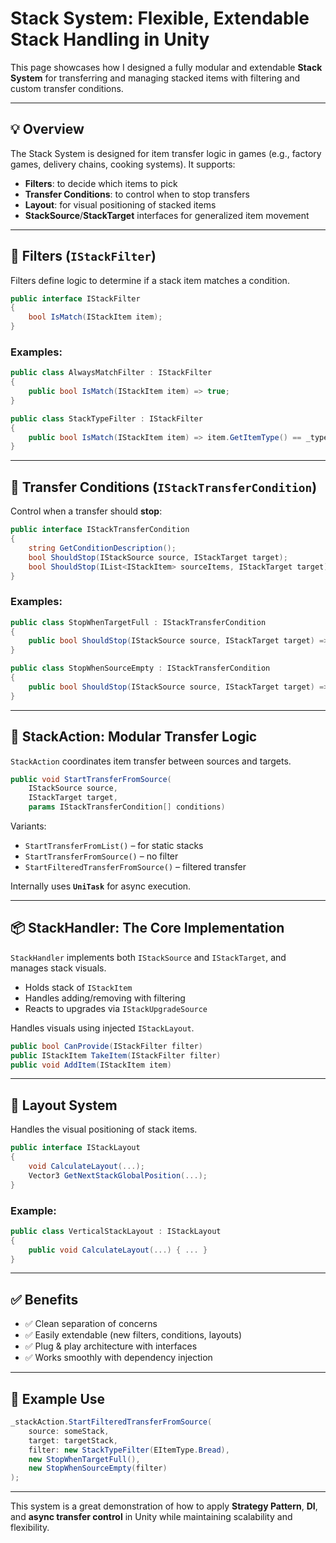 # Stack System: Flexible, Extendable Stack Handling in Unity

This page showcases how I designed a fully modular and extendable **Stack System** for transferring and managing stacked items with filtering and custom transfer conditions.

---

## 💡 Overview

The Stack System is designed for item transfer logic in games (e.g., factory games, delivery chains, cooking systems). It supports:

- **Filters**: to decide which items to pick
- **Transfer Conditions**: to control when to stop transfers
- **Layout**: for visual positioning of stacked items
- **StackSource**/**StackTarget** interfaces for generalized item movement

---

## 🧰 Filters (`IStackFilter`)

Filters define logic to determine if a stack item matches a condition.

```csharp
public interface IStackFilter
{
    bool IsMatch(IStackItem item);
}
```

### Examples:

```csharp
public class AlwaysMatchFilter : IStackFilter
{
    public bool IsMatch(IStackItem item) => true;
}

public class StackTypeFilter : IStackFilter
{
    public bool IsMatch(IStackItem item) => item.GetItemType() == _type;
}
```

---

## 🛑 Transfer Conditions (`IStackTransferCondition`)

Control when a transfer should **stop**:

```csharp
public interface IStackTransferCondition
{
    string GetConditionDescription();
    bool ShouldStop(IStackSource source, IStackTarget target);
    bool ShouldStop(IList<IStackItem> sourceItems, IStackTarget target);
}
```

### Examples:

```csharp
public class StopWhenTargetFull : IStackTransferCondition
{
    public bool ShouldStop(IStackSource source, IStackTarget target) => !target.CanAccept();
}
```

```csharp
public class StopWhenSourceEmpty : IStackTransferCondition
{
    public bool ShouldStop(IStackSource source, IStackTarget target) => !source.CanProvide(_filter);
}
```

---

## 🔁 StackAction: Modular Transfer Logic

`StackAction` coordinates item transfer between sources and targets.

```csharp
public void StartTransferFromSource(
    IStackSource source,
    IStackTarget target,
    params IStackTransferCondition[] conditions)
```

Variants:

- `StartTransferFromList()` – for static stacks
- `StartTransferFromSource()` – no filter
- `StartFilteredTransferFromSource()` – filtered transfer

Internally uses **`UniTask`** for async execution.

---

## 📦 StackHandler: The Core Implementation

`StackHandler` implements both `IStackSource` and `IStackTarget`, and manages stack visuals.

- Holds stack of `IStackItem`
- Handles adding/removing with filtering
- Reacts to upgrades via `IStackUpgradeSource`

Handles visuals using injected `IStackLayout`.

```csharp
public bool CanProvide(IStackFilter filter)
public IStackItem TakeItem(IStackFilter filter)
public void AddItem(IStackItem item)
```

---

## 🧱 Layout System

Handles the visual positioning of stack items.

```csharp
public interface IStackLayout
{
    void CalculateLayout(...);
    Vector3 GetNextStackGlobalPosition(...);
}
```

### Example:

```csharp
public class VerticalStackLayout : IStackLayout
{
    public void CalculateLayout(...) { ... }
}
```

---

## ✅ Benefits

- ✅ Clean separation of concerns
- ✅ Easily extendable (new filters, conditions, layouts)
- ✅ Plug & play architecture with interfaces
- ✅ Works smoothly with dependency injection

---

## 🔄 Example Use

```csharp
_stackAction.StartFilteredTransferFromSource(
    source: someStack,
    target: targetStack,
    filter: new StackTypeFilter(EItemType.Bread),
    new StopWhenTargetFull(),
    new StopWhenSourceEmpty(filter)
);
```

---

This system is a great demonstration of how to apply **Strategy Pattern**, **DI**, and **async transfer control** in Unity while maintaining scalability and flexibility.
